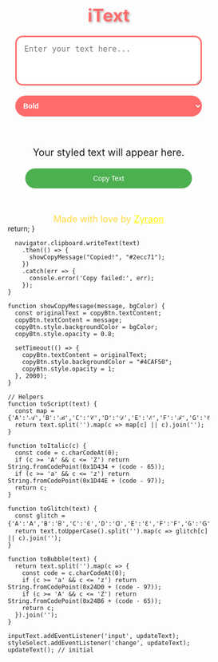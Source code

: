 <!DOCTYPE html>
<html lang="en">
<head>
  <meta charset="UTF-8" />
  <meta name="viewport" content="width=device-width, initial-scale=1.0"/>
  <title>iText – Stylish Text Generator</title>
  <link href="https://fonts.googleapis.com/css2?family=Rubik+Wet+Paint&family=Dancing+Script&display=swap" rel="stylesheet">
  <style>
    * {
      margin: 0;
      padding: 0;
      box-sizing: border-box;
    }

    body {
      background: linear-gradient(45deg, #2b1055, #7597de);
      min-height: 100vh;
      color: white;
      font-family: 'Arial', sans-serif;
      padding: 20px;
      overflow-x: hidden;
    }

    .container {
      max-width: 800px;
      margin: 0 auto;
      text-align: center;
      padding: 0 15px;
    }

    h1 {
      font-family: 'Rubik Wet Paint', cursive;
      color: #ff6b6b;
      text-shadow: 2px 2px 4px rgba(0,0,0,0.3);
      font-size: 2.5em;
      margin-bottom: 20px;
    }

    .input-section {
      margin: 20px 0;
    }

    textarea {
      width: 100%;
      height: 100px;
      padding: 15px;
      border-radius: 15px;
      border: 3px solid #ff6b6b;
      background: rgba(255,255,255,0.95);
      font-size: 1.1em;
      resize: vertical;
    }

    .style-selector {
      margin: 20px 0;
    }

    select {
      width: 100%;
      padding: 12px;
      border-radius: 25px;
      background: #ff6b6b;
      color: white;
      border: none;
      font-weight: bold;
      font-size: 1em;
      cursor: pointer;
    }

    .output-section {
      background: rgba(255,255,255,0.15);
      padding: 20px;
      border-radius: 20px;
      margin: 20px 0;
      min-height: 100px;
    }

    .styled-text {
      font-size: 1.4em;
      margin: 20px 0;
      word-wrap: break-word;
    }

    .copy-btn {
      width: 100%;
      background: #4CAF50;
      color: white;
      border: none;
      padding: 12px;
      border-radius: 25px;
      cursor: pointer;
      font-size: 1em;
      transition: transform 0.3s;
    }

    .copy-btn:hover {
      transform: scale(1.05);
    }

    .credit {
      margin-top: 30px;
      font-family: 'Dancing Script', cursive;
      font-size: 1.3em;
      color: #ffd93d;
    }

    @media (max-width: 600px) {
      h1 {
        font-size: 2em;
      }

      .styled-text {
        font-size: 1.2em;
      }

      .copy-btn, select, textarea {
        font-size: 1em;
      }
    }
  </style>
</head>
<body>
  <div class="container">
    <h1>iText</h1>
    <div class="input-section">
      <textarea id="inputText" placeholder="Enter your text here..."></textarea>
    </div>
    <div class="style-selector">
      <select id="styleSelect">
        <option value="bold">Bold</option>
        <option value="italic">Italic</option>
        <option value="underline">Underline</option>
        <option value="smallcaps">Small Caps</option>
        <option value="bubble">Bubble</option>
        <option value="square">Square</option>
        <!-- Add more styles as needed -->
      </select>
    </div>
    <div class="output-section">
      <div class="styled-text" id="styledText">Your styled text will appear here.</div>
      <button class="copy-btn" onclick="copyText()">Copy Text</button>
    </div>
    <div class="credit">Made with love by <a href="https://instagram.com/zyraon.art/" target="_blank" style="color: #fff600;">Zyraon</a></div>
  </div>

  <script>
    const input = document.getElementById('inputText');
    const output = document.getElementById('styledText');
    const styleSelect = document.getElementById('styleSelect');

    function stylize(text, style) {
      switch (style) {
        case 'bold': return text.split('').map(c => c + '\u0332').join('');
        case 'italic': return '*' + text + '*';
        case 'underline': return text.split('').map(c => c + '\u0332').join('');
        case 'smallcaps': return text.toLowerCase().replace(/[a-z]/g, c => String.fromCharCode(c.charCodeAt(0) + 9327));
        case 'bubble': return text.replace(/[a-z]/gi, c => {
          const base = c.toUpperCase() === c ? 0x1F170 : 0x1F160;
          return String.fromCodePoint(base + c.toUpperCase().charCodeAt(0) - 65);
        });
        case 'square': return text.split('').map(c => c + '\u25A1').join('');
        default: return text;
      }
    }

    input.addEventListener('input', () => {
      const text = input.value;
      const style = styleSelect.value;
      output.textContent = stylize(text, style);
    });

    styleSelect.addEventListener('change', () => {
      input.dispatchEvent(new Event('input'));
    });

    function copyText() {
      const tempInput = document.createElement('textarea');
      tempInput.value = output.textContent;
      document.body.appendChild(tempInput);
      tempInput.select();
      document.execCommand('copy');
      document.body.removeChild(tempInput);
      alert('Copied to clipboard!');
    }
  </script>
</body>
</html>
return;
      }

      navigator.clipboard.writeText(text)
        .then(() => {
          showCopyMessage("Copied!", "#2ecc71");
        })
        .catch(err => {
          console.error('Copy failed:', err);
        });
    }

    function showCopyMessage(message, bgColor) {
      const originalText = copyBtn.textContent;
      copyBtn.textContent = message;
      copyBtn.style.backgroundColor = bgColor;
      copyBtn.style.opacity = 0.8;

      setTimeout(() => {
        copyBtn.textContent = originalText;
        copyBtn.style.backgroundColor = "#4CAF50";
        copyBtn.style.opacity = 1;
      }, 2000);
    }

    // Helpers
    function toScript(text) {
      const map = {'A':'𝒜','B':'ℬ','C':'𝒞','D':'𝒟','E':'ℰ','F':'ℱ','G':'𝒢','H':'ℋ','I':'ℐ','J':'𝒥','K':'𝒦','L':'ℒ','M':'ℳ','N':'𝒩','O':'𝒪','P':'𝒫','Q':'𝒬','R':'ℛ','S':'𝒮','T':'𝒯','U':'𝒰','V':'𝒱','W':'𝒲','X':'𝒳','Y':'𝒴','Z':'𝒵','a':'𝒶','b':'𝒷','c':'𝒸','d':'𝒹','e':'ℯ','f':'𝒻','g':'ℊ','h':'𝒽','i':'𝒾','j':'𝒿','k':'𝓀','l':'𝓁','m':'𝓂','n':'𝓃','o':'ℴ','p':'𝓅','q':'𝓆','r':'𝓇','s':'𝓈','t':'𝓉','u':'𝓊','v':'𝓋','w':'𝓌','x':'𝓍','y':'𝓎','z':'𝓏'};
      return text.split('').map(c => map[c] || c).join('');
    }

    function toItalic(c) {
      const code = c.charCodeAt(0);
      if (c >= 'A' && c <= 'Z') return String.fromCodePoint(0x1D434 + (code - 65));
      if (c >= 'a' && c <= 'z') return String.fromCodePoint(0x1D44E + (code - 97));
      return c;
    }

    function toGlitch(text) {
      const glitch = {'A':'ꓮ','B':'𐊂','C':'Ͼ','D':'ꓷ','E':'Ɛ','F':'Ϝ','G':'ꓖ','H':'ʜ','I':'Ι','J':'Ϳ','K':'Ҝ','L':'ᒪ','M':'Ⲙ','N':'Ͷ','O':'Ⲟ','P':'ꓑ','Q':'Ⴓ','R':'ꓣ','S':'Ϛ','T':'Ͳ','U':'Ս','V':'Ѵ','W':'ꓪ','X':'ϰ','Y':'Ƴ','Z':'ꓜ'};
      return text.toUpperCase().split('').map(c => glitch[c] || c).join('');
    }

    function toBubble(text) {
      return text.split('').map(c => {
        const code = c.charCodeAt(0);
        if (c >= 'a' && c <= 'z') return String.fromCodePoint(0x24D0 + (code - 97));
        if (c >= 'A' && c <= 'Z') return String.fromCodePoint(0x24B6 + (code - 65));
        return c;
      }).join('');
    }

    inputText.addEventListener('input', updateText);
    styleSelect.addEventListener('change', updateText);
    updateText(); // initial
  </script>
</body>
</html>

